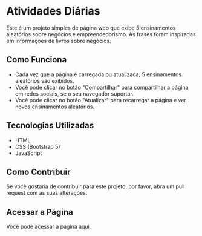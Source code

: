 # Atividades Diárias

Este é um projeto simples de página web que exibe 5 ensinamentos aleatórios sobre negócios e empreendedorismo. As frases foram inspiradas em informações de livros sobre negócios.

## Como Funciona

- Cada vez que a página é carregada ou atualizada, 5 ensinamentos aleatórios são exibidos.
- Você pode clicar no botão "Compartilhar" para compartilhar a página em redes sociais, se o seu navegador suportar.
- Você pode clicar no botão "Atualizar" para recarregar a página e ver novos ensinamentos aleatórios.

## Tecnologias Utilizadas

- HTML
- CSS (Bootstrap 5)
- JavaScript

## Como Contribuir

Se você gostaria de contribuir para este projeto, por favor, abra um pull request com as suas alterações.

## Acessar a Página

Você pode acessar a página [aqui](https://betinribeiro.github.io/atividades_diaria/).
